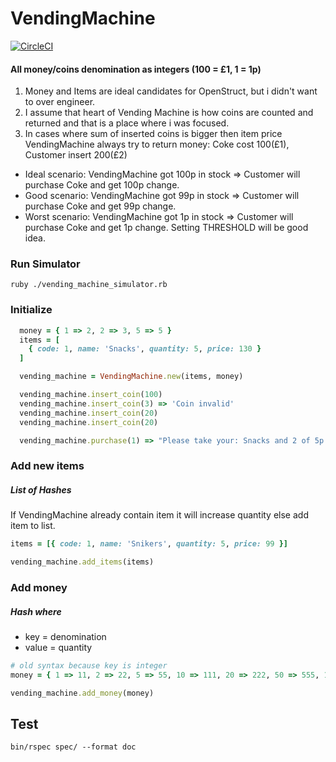 # VendingMachine

[![CircleCI](https://circleci.com/gh/m47h/vending_machine.svg?style=shield)](https://circleci.com/gh/m47h/vending_machine)

#### All money/coins denomination as integers (100 = £1, 1 = 1p)

1. Money and Items are ideal candidates for OpenStruct, but i didn't want to over engineer.
2. I assume that heart of Vending Machine is how coins are counted and returned and that is a place where i was focused.
3. In cases where sum of inserted coins is bigger then item price VendingMachine always try to return money:
Coke cost 100(£1), Customer insert 200(£2)
  - Ideal scenario: VendingMachine got 100p in stock => Customer will purchase Coke and get 100p change.
  - Good  scenario: VendingMachine got 99p in stock => Customer will purchase Coke and get 99p change.
  - Worst scenario: VendingMachine got 1p in stock => Customer will purchase Coke and get 1p change.
Setting THRESHOLD will be good idea.

### Run Simulator
```tty
ruby ./vending_machine_simulator.rb
```

### Initialize

```ruby
  money = { 1 => 2, 2 => 3, 5 => 5 }
  items = [
    { code: 1, name: 'Snacks', quantity: 5, price: 130 }
  ]

  vending_machine = VendingMachine.new(items, money)

  vending_machine.insert_coin(100)
  vending_machine.insert_coin(3) => 'Coin invalid'
  vending_machine.insert_coin(20)
  vending_machine.insert_coin(20)

  vending_machine.purchase(1) => "Please take your: Snacks and 2 of 5p as change."
```

### Add new items
##### List of Hashes
If VendingMachine already contain item it will increase quantity
else add item to list.
```ruby
items = [{ code: 1, name: 'Snikers', quantity: 5, price: 99 }]

vending_machine.add_items(items)
```

### Add money
##### Hash where
 - key = denomination
 - value = quantity
```ruby
# old syntax because key is integer
money = { 1 => 11, 2 => 22, 5 => 55, 10 => 111, 20 => 222, 50 => 555, 100 => 1111, 200 => 2222 }

vending_machine.add_money(money)
```

## Test
`bin/rspec spec/ --format doc`
